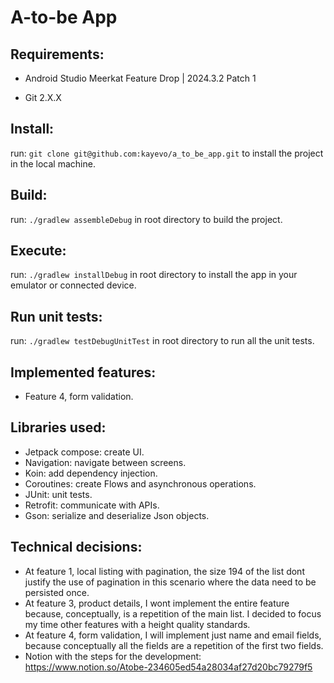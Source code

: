 # A-to-be App

## Requirements:
- Android Studio Meerkat Feature Drop | 2024.3.2 Patch 1

- Git 2.X.X

## Install:
run: ```git clone git@github.com:kayevo/a_to_be_app.git``` to install the project in the local machine.

## Build:
run: ```./gradlew assembleDebug``` in root directory to build the project.

## Execute:
run: ```./gradlew installDebug``` in root directory to install the app in your emulator or connected device.

## Run unit tests:
run: ```./gradlew testDebugUnitTest``` in root directory to run all the unit tests.

## Implemented features:
- Feature 4, form validation.

## Libraries used:
- Jetpack compose: create UI.
- Navigation: navigate between screens.
- Koin: add dependency injection.
- Coroutines: create Flows and asynchronous operations.
- JUnit: unit tests.
- Retrofit: communicate with APIs.
- Gson: serialize and deserialize Json objects.

## Technical decisions:
- At feature 1, local listing with pagination, the size 194 of the list dont justify the use of pagination in this scenario where the data need to be persisted once.
- At feature 3, product details, I wont implement the entire feature because, conceptually, is a repetition of the main list. I decided to focus my time other features with a height quality standards.
- At feature 4, form validation, I will implement just name and email fields, because conceptually all the fields are a repetition of the first two fields.
- Notion with the steps for the development: https://www.notion.so/Atobe-234605ed54a28034af27d20bc79279f5
 